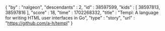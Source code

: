 {
  "by" : "nalgeon",
  "descendants" : 2,
  "id" : 38597599,
  "kids" : [ 38597813, 38597816 ],
  "score" : 18,
  "time" : 1702268332,
  "title" : "Templ: A language for writing HTML user interfaces in Go",
  "type" : "story",
  "url" : "https://github.com/a-h/templ"
}
